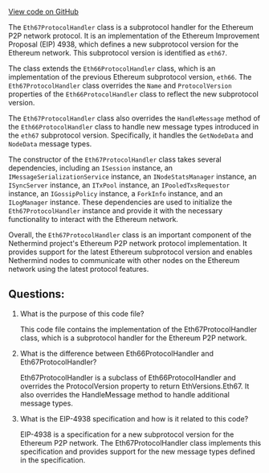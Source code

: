 [View code on GitHub](https://github.com/nethermindeth/nethermind/Nethermind.Network/P2P/Subprotocols/Eth/V67/Eth67ProtocolHandler.cs)

The `Eth67ProtocolHandler` class is a subprotocol handler for the Ethereum P2P network protocol. It is an implementation of the Ethereum Improvement Proposal (EIP) 4938, which defines a new subprotocol version for the Ethereum network. This subprotocol version is identified as `eth67`.

The class extends the `Eth66ProtocolHandler` class, which is an implementation of the previous Ethereum subprotocol version, `eth66`. The `Eth67ProtocolHandler` class overrides the `Name` and `ProtocolVersion` properties of the `Eth66ProtocolHandler` class to reflect the new subprotocol version.

The `Eth67ProtocolHandler` class also overrides the `HandleMessage` method of the `Eth66ProtocolHandler` class to handle new message types introduced in the `eth67` subprotocol version. Specifically, it handles the `GetNodeData` and `NodeData` message types.

The constructor of the `Eth67ProtocolHandler` class takes several dependencies, including an `ISession` instance, an `IMessageSerializationService` instance, an `INodeStatsManager` instance, an `ISyncServer` instance, an `ITxPool` instance, an `IPooledTxsRequestor` instance, an `IGossipPolicy` instance, a `ForkInfo` instance, and an `ILogManager` instance. These dependencies are used to initialize the `Eth67ProtocolHandler` instance and provide it with the necessary functionality to interact with the Ethereum network.

Overall, the `Eth67ProtocolHandler` class is an important component of the Nethermind project's Ethereum P2P network protocol implementation. It provides support for the latest Ethereum subprotocol version and enables Nethermind nodes to communicate with other nodes on the Ethereum network using the latest protocol features.
## Questions: 
 1. What is the purpose of this code file?
    
    This code file contains the implementation of the Eth67ProtocolHandler class, which is a subprotocol handler for the Ethereum P2P network.

2. What is the difference between Eth66ProtocolHandler and Eth67ProtocolHandler?
    
    Eth67ProtocolHandler is a subclass of Eth66ProtocolHandler and overrides the ProtocolVersion property to return EthVersions.Eth67. It also overrides the HandleMessage method to handle additional message types.

3. What is the EIP-4938 specification and how is it related to this code?
    
    EIP-4938 is a specification for a new subprotocol version for the Ethereum P2P network. The Eth67ProtocolHandler class implements this specification and provides support for the new message types defined in the specification.